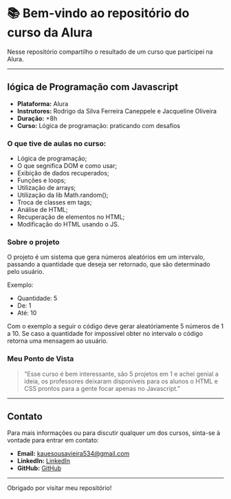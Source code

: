 # 📚 Bem-vindo ao repositório do curso da Alura

Nesse repositório compartilho o resultado de um curso que participei na Alura.

---

## lógica de Programação com Javascript

- **Plataforma:** Alura
- **Instrutores:** Rodrigo da Silva Ferreira Caneppele e Jacqueline Oliveira
- **Duração:** +8h
- **Curso:** Lógica de programação: praticando com desafios

### O que tive de aulas no curso:
- Lógica de programação;
- O que segnifica DOM e como usar;
- Exibição de dados recuperados;
- Funções e loops;
- Utilização de arrays;
- Utilização da lib Math.random();
- Troca de classes em tags;
- Análise de HTML;
- Recuperação de elementos no HTML;
- Modificação do HTML usando o JS.

### Sobre o projeto

O projeto é um sistema que gera números aleatórios em um intervalo, passando a quantidade que deseja ser retornado, que são determinado pelo usuário.

Exemplo:
- Quantidade: 5
- De: 1
- Até: 10

Com o exemplo a seguir o código deve gerar aleatóriamente 5 números de 1 a 10. Se caso a quantidade for impossível obter no intervalo o código retorna uma mensagem ao usuário.

### Meu Ponto de Vista

> "Esse curso é bem interessante, são 5 projetos em 1 e achei genial a ideia, os professores deixaram disponíveis para os alunos o HTML e CSS prontos para a gente focar apenas no Javascript."

---

## Contato

Para mais informações ou para discutir qualquer um dos cursos, sinta-se à vontade para entrar em contato:

- **Email:** [kauesousavieira534@gmail.com](mailto:kauesousavieira534@gmail.com)
- **LinkedIn:** [LinkedIn](https://www.linkedin.com/in/kaue-sousa-vieira/)
- **GitHub:** [GitHub](https://github.com/kauesv)

---

Obrigado por visitar meu repositório!
